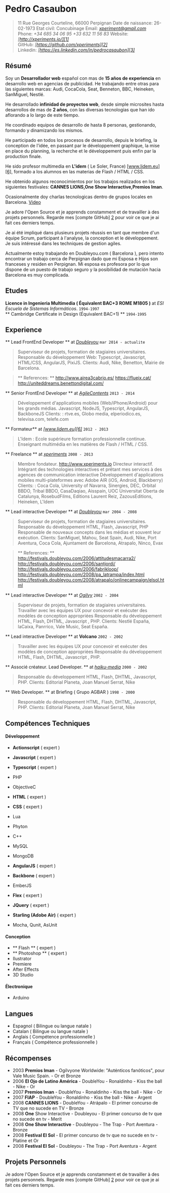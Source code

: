 # Pedro Casaubon
> 11 Rue Georges Courteline, 66000 Perpignan
> Date de naissance: 26-02-1973
> Etat civil: Concubinage
> Email: *<xperiment@gmail.com>*  
> Phone: *+34 685 34 06 95 +33 632 11 56 83*
> Website: *[http://xperiments.io/][1]*  
> GitHub: *[https://github.com/xperiments][2]*  
> Linkedin: *[https://es.linkedin.com/in/pedrocasaubon][3]*  

## Résumé

Soy un **Desarrollador web** español con mas de **15 años de experiencia** en desarrollo web en  agencias de publicidad. He trabajando entre otras para las siguientes marcas: Audi, CocaCola, Seat, Benneton, BBC, Heineken, SanMiguel, Nestlé.

He desarrollado **infinidad de proyectos web**, desde simple microsites hasta desarrollos de mas de **2 años**, con las diversas tecnologias que han ido aflorando a lo largo de este tiempo.

He coordinado equipos de desarrollo de hasta 8 personas, gestionando, formando y dinamizando los mismos.

He participado en todos los procesos de desarrollo, depuis le briefing, la conception de l'idée, en passant par le développement graphique, la mise en place du planning, la recherche et le développement puis enfin par la production finale.

He sido profesor multimedia en **L'idem** ( Le Soler, France) [www.lidem.eu][6], formado a los alumnos en las materias de Flash / HTML / CSS.

He obtenido algunos reconocimientos por los trabajos realizados en los siguientes festivales: **CANNES LIONS,One Show Interactive,Premios Iman**.

Ocasionalmente doy charlas tecnologicas dentro de grupos locales en Barcelona. [Video](https://vimeo.com/94741154)

Je adore l'Open Source et je apprends constamment et de travailler à des projets personnels.
Regarde mes [compte GitHub] [2] pour voir ce que je ai fait ces derniers temps.

Je ai été impliqué dans plusieurs projets réussis en tant que membre d'un équipe Scrum, participant à l'analyse, la conception et le développement. Je suis intéressé dans les techniques de gestion agiles.



Actualmente estoy trabajando en Doubleyou.com ( Barcelona ), pero intento encontrar un trabajo cerca de Perpignan dado que mi Esposa e Hijos son franceses y residen en Perpignan. Mi esposa es profesora por lo que dispone de un puesto de trabajo seguro y la posibilidad de mutación hacia Barcelona es muy complicada.




## Etudes

**Licence in Ingenieria Multimedia ( Équivalent BAC+3 ROME M1805 )** at *ESI Escuela de Sistemas Informáticos*. `1994-1997`  
** Cambridge Certificate in Design (Équivalent BAC+1) ** `1994-1995`



## Experience
** Lead FrontEnd Developer ** at *[Doubleyou][4]* `mar 2014 - actualite`

>Superviseur de projets, formation de stagiaires universitaires.
Responsable du développement Web: Typescript, Javascript, HTML/CSS, AngularJS, PixiJS. 
Clients: Audi, Nike, Benetton, Mairie de Barcelona.

> ** References: **
http://www.airea3cabrio.es/
https://flueix.cat/
http://uniteddreams.benettondigital.com/

** Senior FrontEnd Developer ** at *[AgileContents][5]* `2013 - 2014`
> Développement d'applications mobiles (Web/iPhone/Android) pour les grands médias.
Javascript, NodeJS, Typescript, AngularJS, BackboneJS
Clients: : rtve.es, Globo media, elperiodico.es, televisa.com, telefe.com

** Formateur** at *[www.lidem.eu][6]* `2012 - 2013`

> L'Idem : Ecole supérieure formation professionnelle continue.
> Enseignant multimédia en les matières de Flash / HTML / CSS.

** Freelance ** at *[xperiments][7]* `2008 - 2013`
> Membre fondateur.
http://www.xperiments.io
Directeur interactif.
Intégrant des technologies interactives et prêtant mes services à des agences de communication
interactive
Développement d'applications mobiles multi-plateformes avec Adobe AIR (iOS, Android,
Blackberry)
Clients: : Coca Cola, University of Navarra, Sinergies, DEC, Orbital BBDO, Tribal BBDO,
CasaDaqiao, Aisspain, UOC Universitat Oberta de Catalunya, RosebudFilms, Editions Laurent Reiz,
ZazousEditions, Heineken, L'Idem


** Lead interactive Developer ** at *[Doubleyou][4]* `mar 2004 - 2008`

>Superviseur de projets, formation de stagiaires universitaires.
Responsable du développement HTML, Flash, Javascript, PHP Responsable de nouveaux concepts
dans les médias et souvent leur exécution.
Clients: SanMiguel, Mahou, Seat Spain, Audi, Nike, Port Aventura, Coca Cola, Ajuntament de
Barcelona, Atrapalo, Ninco, Evax


> ** References: **
> http://festivals.doubleyou.com/2006/attitudesmacarra2/
http://festivals.doubleyou.com/2006/santjordi/
http://festivals.doubleyou.com/2006/fabrikloop/
http://festivals.doubleyou.com/2008/pa_latrampa/index.html
http://festivals.doubleyou.com/2008/atrapalo/onlinecampaign/elsol.html


** Lead interactive Developer ** at *[Ogilvy][8]* `2002 - 2004`

>Superviseur de projets, formation de stagiaires universitaires.
Travailler avec les équipes UX pour concevoir et exécuter des modèles de conception appropriées
Responsable du développement HTML, Flash, DHTML, Javascript , PHP.
Clients: Nestlé España, laCaixa, Panrrico, Vale Music, Seat España.

** Lead interactive Developer ** at **Volcano** `2002 - 2002`

> Travailler avec les équipes UX pour concevoir et exécuter des modèles de conception appropriées
Responsable du développement HTML, Flash, DHTML, Javascript , PHP.

** Associé créateur. Lead Developer. ** at *[haiku-media][9]* `2000 - 2002`

> Responsable du développement HTML, Flash, DHTML, Javascript, PHP.
Clients: Editorial Planeta, Joan Manuel Serrat, Nike

** Web Developer. ** at Briefing ( Grupo AGBAR ) `1998 - 2000`

> Responsable du développement HTML, Flash, DHTML, Javascript, PHP.
Clients: Editorial Planeta, Joan Manuel Serrat, Nike


## Compétences Techniques

#### Développement

- **Actionscript** ( expert )
- **Javascript** ( expert )
- **Typescript** ( expert )
- PHP
- ObjectiveC
- **HTML** ( expert )
- **CSS** ( expert )
- Lua
- Phyton
- C++
- MySQL
- MongoDB


- **AngularJS** ( expert )
- **Backbone** ( expert )
- EmberJS
- **Flex** ( expert )
- **JQuery** ( expert )
- **Starling (Adobe Air)** ( expert )
- Mocha, Qunit, AsUnit


#### Conception
- ** Flash ** ( expert )
- ** Photoshop ** ( expert )
- Ilustrator
- Premiere
- After Effects
- 3D Studio

#### Électronique

- Arduino

## Langues

* Espagnol ( Bilingue ou langue natale )
* Catalan ( Bilingue ou langue natale )
* Anglais ( Compétence professionnelle )
* Français ( Compétence professionnelle )

## Récompenses

- 2003 **Premios Iman** - Ogilvyone Worldwide: "Auténticos fanóticos", pour Vale Music Spain. - Or
et Bronze
- 2006 **El Ojo de Latino América** - DoubleYou - Ronaldinho - Kiss the ball - Nike - Or
- 2007 **Premios Iman** - DoubleYou - Ronaldinho - Kiss the ball - Nike - Or
- 2007 **FIAP** - DoubleYou - Ronaldinho - Kiss the ball - Nike - Argent
- 2008 **CANNES LIONS** - DoubleYou - Atrápalo - El primer concurso de TV que no sucede en TV - Bronze
- 2008 **One** Show Interactive - Doubleyou - El primer concurso de tv que no sucede en tv - Merit
- 2008 **One Show Interactive** - Doubleyou - The Trap - Port Aventura - Bronze
- 2008 **Festival El Sol** - El primer concurso de tv que no sucede en tv - Platine et Or
- 2008 **Festival El Sol** - Doubleyou - The Trap - Port Aventura - Argent


## Projets Personnels

Je adore l'Open Source et je apprends constamment et de travailler à des projets personnels.
Regarde mes [compte GitHub] [2] pour voir ce que je ai fait ces derniers temps.



[1]: http://xperiments.io/
[2]: http://github.com/xperiments
[3]: https://es.linkedin.com/in/pedrocasaubon
[4]: http://doubleyou.com
[5]: http://agilecontents.com
[6]: http://lidem.eu/
[7]: http://xperiments.io/
[8]: http://ogilvy.es/
[9]: http://haiku-media.com/
